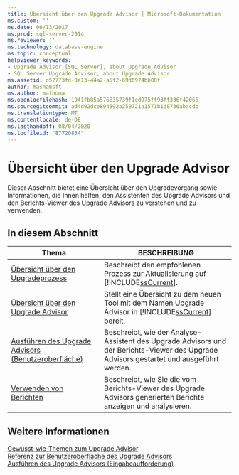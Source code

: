 ```yaml
---
title: Übersicht über den Upgrade Advisor | Microsoft-Dokumentation
ms.custom: ''
ms.date: 06/13/2017
ms.prod: sql-server-2014
ms.reviewer: ''
ms.technology: database-engine
ms.topic: conceptual
helpviewer_keywords:
- Upgrade Advisor [SQL Server], about Upgrade Advisor
- SQL Server Upgrade Advisor, about Upgrade Advisor
ms.assetid: d52773fd-0e13-44a2-a5f2-69d6974bb08f
author: mashamsft
ms.author: mathoma
ms.openlocfilehash: 1941fb85a576835739f1cd975ff93ff336f42065
ms.sourcegitcommit: ad4d92dce894592a259721a1571b1d8736abacdb
ms.translationtype: MT
ms.contentlocale: de-DE
ms.lasthandoff: 08/04/2020
ms.locfileid: "87720854"
---
```

# <a name="overview-of-upgrade-advisor"></a>Übersicht über den Upgrade Advisor
  Dieser Abschnitt bietet eine Übersicht über den Upgradevorgang sowie Informationen, die Ihnen helfen, den Assistenten des Upgrade Advisors und den Berichts-Viewer des Upgrade Advisors zu verstehen und zu verwenden.  
  
## <a name="in-this-section"></a>In diesem Abschnitt  
  
|Thema|BESCHREIBUNG|  
|-----------|-----------------|  
|[Übersicht über den Upgradeprozess](../../../2014/sql-server/install/upgrade-process-overview.md)|Beschreibt den empfohlenen Prozess zur Aktualisierung auf [!INCLUDE[ssCurrent](../../includes/sscurrent-md.md)].|  
|[Übersicht über den Upgrade Advisor](../../../2014/sql-server/install/upgrade-advisor-overview.md)|Stellt eine Übersicht zu dem neuen Tool mit dem Namen Upgrade Advisor in [!INCLUDE[ssCurrent](../../includes/sscurrent-md.md)] bereit.|  
|[Ausführen des Upgrade Advisors &#40;Benutzeroberfläche&#41;](../../../2014/sql-server/install/running-upgrade-advisor-user-interface.md)|Beschreibt, wie der Analyse-Assistent des Upgrade Advisors und der Berichts-Viewer des Upgrade Advisors gestartet und ausgeführt werden.|  
|[Verwenden von Berichten](../../../2014/sql-server/install/using-reports.md)|Beschreibt, wie Sie die vom Berichts-Viewer des Upgrade Advisors generierten Berichte anzeigen und analysieren.|  
  
## <a name="see-also"></a>Weitere Informationen  
 [Gewusst-wie-Themen zum Upgrade Advisor](../../../2014/sql-server/install/upgrade-advisor-how-to-topics.md)   
 [Referenz zur Benutzeroberfläche des Upgrade Advisors](../../../2014/sql-server/install/upgrade-advisor-user-interface-reference.md)   
 [Ausführen des Upgrade Advisors &#40;Eingabeaufforderung&#41;](../../../2014/sql-server/install/running-upgrade-advisor-command-prompt.md)  
  
  
